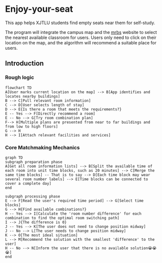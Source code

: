 # Enjoy-your-seat
This app helps XJTLU students find empty seats near them for self-study.

The program will integrate the campus map and the [mrbs](https://mrbs.xjtlu.edu.cn/) website to select the nearest available classroom for users. Users only need to click on their location on the map, and the algorithm will recommend a suitable place for users.

## Introduction

<!-- Use this if your README is long to help users navigate. -->

### Rough logic

```mermaid
flowchart TD
A[User marks current location on the map] --> B[App identifies and locates nearby buildings]
B --> C[Pull relevant room information]
C --> D[User selects length of stay]
D --> E{Is there a room that meets the requirements?}
E -- Yes --> F[Directly recommend a room]
E -- No --> G[Try room combination plan]
F--> H[Multiple plans are presented from near to far buildings and from low to high floors]
G --> H
H --> I[Attach relevant facilities and services]
```

### Core Matchmaking Mechanics

```mermaid
graph TD
subgraph preparation phase
A[Get all room information lists] --> B[Split the available time of each room into unit time blocks, such as 20 minutes] --> C[Merge the same time blocks] -- That is to say --> D[Each time block may wear several room number labels] --> E[Time blocks can be connected to cover a complete day]
end

subgraph processing phase
E --> F[Read the user's required time period] --> G[Select time blocks]
G --> H{Find available combinations?}
H -- Yes --> I[Calculate the 'room number difference' for each combination to find the optimal room switching path]
I --> J{The difference is 0}
J -- Yes --> K[The user does not need to change position midway]
J -- No --> L[The user needs to change position midway]
K --> O[The most ideal situation]
L --> M[Recommend the solution with the smallest 'difference' to the user]
H -- No --> N[Inform the user that there is no available solution😭😭😭]
end
```
